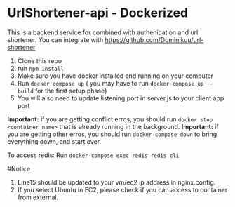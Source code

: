 # UrlShortener-api - Dockerized

This is a backend service for combined with authenication and url shortener.
You can integrate with https://github.com/Dominikuu/url-shortener

1. Clone this repo
2. run `npm install`
3. Make sure you have docker installed and running on your computer
4. Run `docker-compose up` ( you may have to run `docker-compose up --build` for the first setup phase)
5. You will also need to update listening port in server.js to your client app port

**Important:** if you are getting conflict erros, you should run `docker stop <container name>` that is already running in the background.
**Important:** if you are getting other erros, you should run `docker-compose down` to bring everything down, and start over.


To access redis:
Run `docker-compose exec redis redis-cli`

#Notice
1. Line15 should be updated to your vm/ec2 ip address in nginx.config.
2. If you select Ubuntu in EC2, please check if you can access to container from external.
